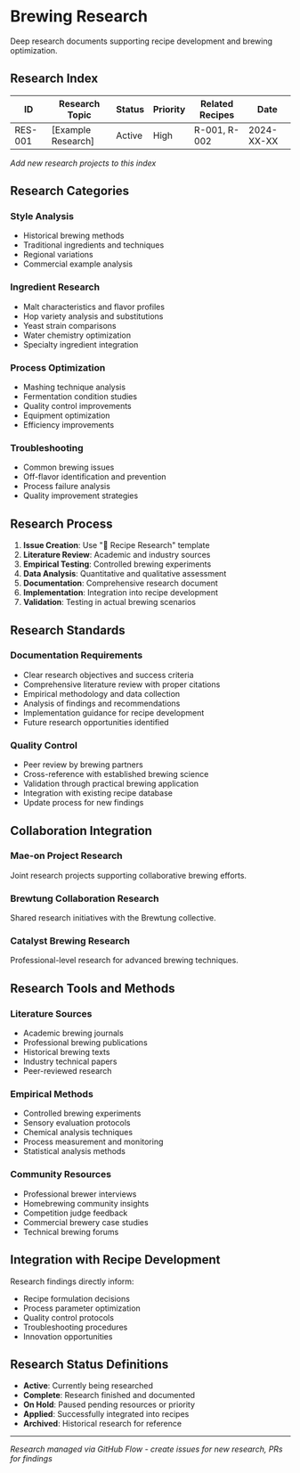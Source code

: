 # Brewing Research

Deep research documents supporting recipe development and brewing optimization.

## Research Index

| ID | Research Topic | Status | Priority | Related Recipes | Date |
|----|----------------|--------|----------|-----------------|------|
| RES-001 | [Example Research] | Active | High | R-001, R-002 | 2024-XX-XX |

*Add new research projects to this index*

## Research Categories

### Style Analysis
- Historical brewing methods
- Traditional ingredients and techniques
- Regional variations
- Commercial example analysis

### Ingredient Research
- Malt characteristics and flavor profiles
- Hop variety analysis and substitutions
- Yeast strain comparisons
- Water chemistry optimization
- Specialty ingredient integration

### Process Optimization
- Mashing technique analysis
- Fermentation condition studies
- Quality control improvements
- Equipment optimization
- Efficiency improvements

### Troubleshooting
- Common brewing issues
- Off-flavor identification and prevention
- Process failure analysis
- Quality improvement strategies

## Research Process

1. **Issue Creation**: Use "🍺 Recipe Research" template
2. **Literature Review**: Academic and industry sources
3. **Empirical Testing**: Controlled brewing experiments
4. **Data Analysis**: Quantitative and qualitative assessment
5. **Documentation**: Comprehensive research document
6. **Implementation**: Integration into recipe development
7. **Validation**: Testing in actual brewing scenarios

## Research Standards

### Documentation Requirements
- Clear research objectives and success criteria
- Comprehensive literature review with proper citations
- Empirical methodology and data collection
- Analysis of findings and recommendations
- Implementation guidance for recipe development
- Future research opportunities identified

### Quality Control
- Peer review by brewing partners
- Cross-reference with established brewing science
- Validation through practical brewing application
- Integration with existing recipe database
- Update process for new findings

## Collaboration Integration

### Mae-on Project Research
Joint research projects supporting collaborative brewing efforts.

### Brewtung Collaboration Research
Shared research initiatives with the Brewtung collective.

### Catalyst Brewing Research
Professional-level research for advanced brewing techniques.

## Research Tools and Methods

### Literature Sources
- Academic brewing journals
- Professional brewing publications
- Historical brewing texts
- Industry technical papers
- Peer-reviewed research

### Empirical Methods
- Controlled brewing experiments
- Sensory evaluation protocols
- Chemical analysis techniques
- Process measurement and monitoring
- Statistical analysis methods

### Community Resources
- Professional brewer interviews
- Homebrewing community insights
- Competition judge feedback
- Commercial brewery case studies
- Technical brewing forums

## Integration with Recipe Development

Research findings directly inform:
- Recipe formulation decisions
- Process parameter optimization
- Quality control protocols
- Troubleshooting procedures
- Innovation opportunities

## Research Status Definitions

- **Active**: Currently being researched
- **Complete**: Research finished and documented
- **On Hold**: Paused pending resources or priority
- **Applied**: Successfully integrated into recipes
- **Archived**: Historical research for reference

---

*Research managed via GitHub Flow - create issues for new research, PRs for findings*